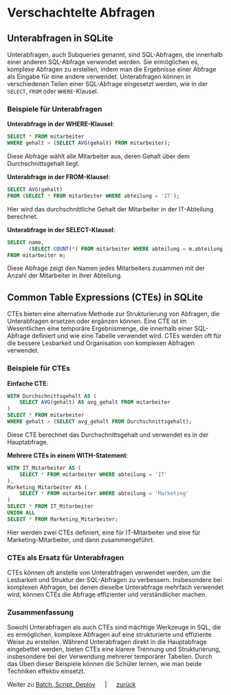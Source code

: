 # Verschachtelte Abfragen

## Unterabfragen in SQLite

Unterabfragen, auch Subqueries genannt, sind SQL-Abfragen, die innerhalb einer anderen SQL-Abfrage verwendet werden. Sie
ermöglichen es, komplexe Abfragen zu erstellen, indem man die Ergebnisse einer Abfrage als Eingabe für eine andere
verwendet. Unterabfragen können in verschiedenen Teilen einer SQL-Abfrage eingesetzt werden, wie in der `SELECT`, `FROM`
oder `WHERE`-Klausel.

### Beispiele für Unterabfragen

**Unterabfrage in der WHERE-Klausel**:
```sql
SELECT * FROM mitarbeiter 
WHERE gehalt > (SELECT AVG(gehalt) FROM mitarbeiter);
```
Diese Abfrage wählt alle Mitarbeiter aus, deren Gehalt über dem Durchschnittsgehalt liegt.

**Unterabfrage in der FROM-Klausel**:
```sql
SELECT AVG(gehalt) 
FROM (SELECT * FROM mitarbeiter WHERE abteilung = 'IT');
```
Hier wird das durchschnittliche Gehalt der Mitarbeiter in der IT-Abteilung berechnet.

**Unterabfrage in der SELECT-Klausel**:
```sql
SELECT name, 
       (SELECT COUNT(*) FROM mitarbeiter WHERE abteilung = m.abteilung) AS Abteilungsgröße 
FROM mitarbeiter m;
```
Diese Abfrage zeigt den Namen jedes Mitarbeiters zusammen mit der Anzahl der Mitarbeiter in ihrer Abteilung.

## Common Table Expressions (CTEs) in SQLite

CTEs bieten eine alternative Methode zur Strukturierung von Abfragen, die Unterabfragen ersetzen oder ergänzen können.
Eine CTE ist im Wesentlichen eine temporäre Ergebnismenge, die innerhalb einer SQL-Abfrage definiert und wie eine
Tabelle verwendet wird. CTEs werden oft für die bessere Lesbarkeit und Organisation von komplexen Abfragen verwendet.

### Beispiele für CTEs

**Einfache CTE**:
```sql
WITH Durchschnittsgehalt AS (
    SELECT AVG(gehalt) AS avg_gehalt FROM mitarbeiter
)
SELECT * FROM mitarbeiter 
WHERE gehalt > (SELECT avg_gehalt FROM Durchschnittsgehalt);
```
Diese CTE berechnet das Durchschnittsgehalt und verwendet es in der Hauptabfrage.

**Mehrere CTEs in einem WITH-Statement**:
```sql
WITH IT_Mitarbeiter AS (
    SELECT * FROM mitarbeiter WHERE abteilung = 'IT'
),
Marketing_Mitarbeiter AS (
    SELECT * FROM mitarbeiter WHERE abteilung = 'Marketing'
)
SELECT * FROM IT_Mitarbeiter
UNION ALL
SELECT * FROM Marketing_Mitarbeiter;
```
Hier werden zwei CTEs definiert, eine für IT-Mitarbeiter und eine für Marketing-Mitarbeiter, und dann
zusammengeführt.

### CTEs als Ersatz für Unterabfragen

CTEs können oft anstelle von Unterabfragen verwendet werden, um die Lesbarkeit und Struktur der SQL-Abfragen zu
verbessern. Insbesondere bei komplexen Abfragen, bei denen dieselbe Unterabfrage mehrfach verwendet wird, können CTEs
die Abfrage effizienter und verständlicher machen.

### Zusammenfassung

Sowohl Unterabfragen als auch CTEs sind mächtige Werkzeuge in SQL, die es ermöglichen, komplexe Abfragen auf eine
strukturierte und effiziente Weise zu erstellen. Während Unterabfragen direkt in die Hauptabfrage eingebettet werden,
bieten CTEs eine klarere Trennung und Strukturierung, insbesondere bei der Verwendung mehrerer temporärer Tabellen.
Durch das Üben dieser Beispiele können die Schüler lernen, wie man beide Techniken effektiv einsetzt.

Weiter zu [Batch, Script, Deploy](../unterrichte/scripting_and_deploying.md) &emsp; | &emsp; [zurück](../datenbanken.md)
